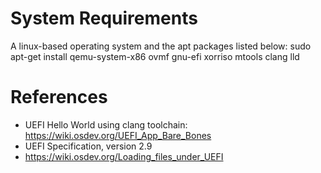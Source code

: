 # System Requirements
A linux-based operating system and the apt packages listed below:
sudo apt-get install qemu-system-x86 ovmf gnu-efi xorriso mtools clang lld

# References
- UEFI Hello World using clang toolchain: https://wiki.osdev.org/UEFI_App_Bare_Bones
- UEFI Specification, version 2.9
- https://wiki.osdev.org/Loading_files_under_UEFI
